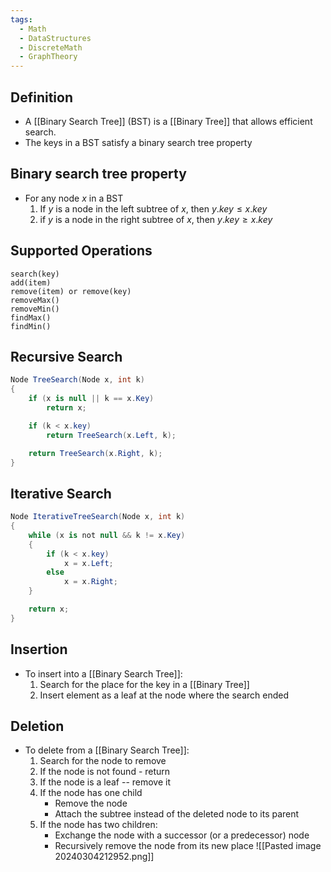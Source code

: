 ```yaml
---
tags:
  - Math
  - DataStructures
  - DiscreteMath
  - GraphTheory
---
```

## Definition
- A [[Binary Search Tree]] (BST) is a [[Binary Tree]] that allows efficient search.
- The keys in a BST satisfy a binary search tree property
## Binary search tree property
- For any node $x$ in a BST
	1. If $y$ is a node in the left subtree of $x$, then $y.key\leq x.key$
	2. if $y$ is a node in the right subtree of $x$, then $y.key\geq x.key$
## Supported Operations
```
search(key)
add(item)
remove(item) or remove(key)
removeMax()
removeMin()
findMax()
findMin()
```
## Recursive Search
``` C#
Node TreeSearch(Node x, int k) 
{
	if (x is null || k == x.Key)
		return x;

	if (k < x.key)
		return TreeSearch(x.Left, k);

	return TreeSearch(x.Right, k);
}
```
## Iterative Search
```C#
Node IterativeTreeSearch(Node x, int k) 
{
	while (x is not null && k != x.Key) 
	{
		if (k < x.key)
			x = x.Left;
		else
			x = x.Right;
	}

	return x;
}
```
## Insertion
- To insert into a [[Binary Search Tree]]: 
	1. Search for the place for the key in a [[Binary Tree]]
	2. Insert element as a leaf at the node where the search ended
## Deletion
- To delete from a [[Binary Search Tree]]:
	1. Search for the node to remove
	2. If the node is not found - return
	3. If the node is a leaf -- remove it
	4. If the node has one child
		- Remove the node
		- Attach the subtree instead of the deleted node to its parent
	5. If the node has two children:
		- Exchange the node with a successor (or a predecessor) node
		- Recursively remove the node from its new place
![[Pasted image 20240304212952.png]]
